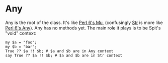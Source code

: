# Any
 Any is the root of the class.  It's like [Perl 6's Mu](https://docs.perl6.org/type/Mu), (confusingly [Str](Str.md) is more like [Perl 6's Any](https://docs.perl6.org/type/Any)). Any has no methods yet. The main role it plays is to be Spit's "void" context:
```perl6
my $a = "foo";
my $b = "bar";
True ?? $a !! $b; # $a and $b are in Any context
say True ?? $a !! $b; # $a and $b are in Str context
```
